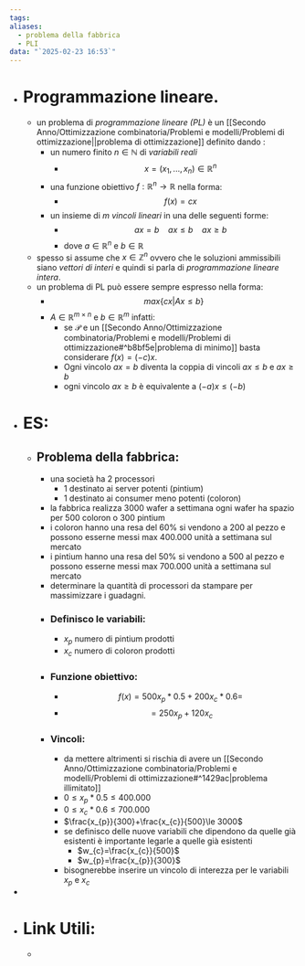 ```yaml
---
tags: 
aliases:
  - problema della fabbrica
  - PLI
data: "`2025-02-23 16:53`"
---
```

- # Programmazione lineare.
	- un problema di _programmazione lineare (PL)_ è un [[Secondo Anno/Ottimizzazione combinatoria/Problemi e modelli/Problemi di ottimizzazione||problema di ottimizzazione]] definito dando :
		- un numero finito $n\in \mathbb{N}$ di _variabili reali_
			- $$x=(x_1,...,x_{n})\in \mathbb{R}^{n}$$
		- una funzione obiettivo $f: \mathbb{R}^{n}\to \mathbb{R}$ nella forma:
			- $$f(x)=cx$$
		- un insieme di $m$ _vincoli lineari_ in una delle seguenti forme:
			- $$ax=b \ \ \ \ ax\le b \ \ \ \ ax\ge b$$
			- dove $a\in \mathbb{R}^{n}$ e $b\in \mathbb{R}$
	- spesso si assume che $x\in \mathbb{Z}^{n}$ ovvero che le soluzioni ammissibili siano _vettori di interi_ e quindi si parla di _programmazione lineare intera_.
	- un problema di PL può essere sempre espresso nella forma:
		- $$max\{cx|Ax\le b \}$$
		- $A\in \mathbb{R}^{m \times n}$ e $b\in \mathbb{R}^{m}$ infatti:
			- se $\mathcal{P}$ e un [[Secondo Anno/Ottimizzazione combinatoria/Problemi e modelli/Problemi di ottimizzazione#^b8bf5e|problema di minimo]] basta considerare $f(x)=(-c)x$.
			- Ogni vincolo $ax=b$ diventa la coppia di vincoli $ax\le b$ e $ax\ge b$
			- ogni vincolo $ax\ge b$ è equivalente a $(-a)x\le (-b)$
- # ES:
	- ## Problema della fabbrica:
		- una società ha 2 processori
			- 1 destinato ai server potenti (pintium)
			- 1 destinato ai consumer meno potenti (coloron)
		- la fabbrica realizza 3000 wafer a settimana ogni wafer ha spazio per 500 coloron o 300 pintium
		- i coloron hanno una resa del 60% si vendono a 200 al pezzo e possono esserne messi max $400.000$ unità a settimana sul mercato  
		- i pintium hanno una resa del 50% si vendono a 500 al pezzo e possono esserne messi max $700.000$ unità a settimana sul mercato
		- determinare la quantità di processori da stampare per massimizzare i guadagni.
		- ### Definisco le variabili:
			- $x_{p}$ numero di pintium prodotti
			- $x_{c}$ numero di coloron prodotti
		- ### Funzione obiettivo:
			- $$f(x)=500x_{p}*0.5+200x_{c}*0.6=$$
			- $$= 250x_{p}+120x_{c}$$
		- ### Vincoli:
			- da mettere altrimenti si rischia di avere un [[Secondo Anno/Ottimizzazione combinatoria/Problemi e modelli/Problemi di ottimizzazione#^1429ac|problema illimitato]]
			- $0\le x_{p}*0.5\le 400.000$ 
			- $0\le x_{c}*0.6\le 700.000$
			- $\frac{x_{p}}{300}+\frac{x_{c}}{500}\le 3000$ 
			- se definisco delle nuove variabili che dipendono da quelle già esistenti è importante legarle a quelle già esistenti 
				- $w_{c}=\frac{x_{c}}{500}$ 
				- $w_{p}=\frac{x_{p}}{300}$
			- bisognerebbe inserire un vincolo di interezza per le variabili $x_{p}$ e $x_{c}$ 
- 
- # Link Utili:
	- 
